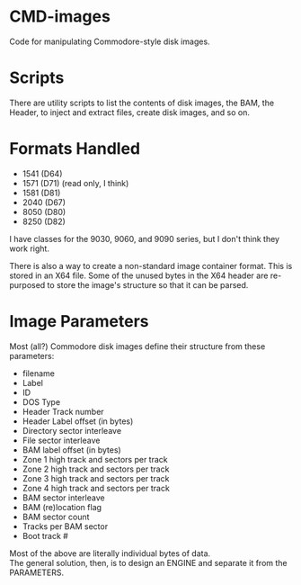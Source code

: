 # CMD-images
Code for manipulating Commodore-style disk images.

# Scripts
There are utility scripts to list the contents of disk images, the BAM, 
the Header, to inject and extract files, create disk images, and so on.

# Formats Handled
- 1541 (D64)
- 1571 (D71) (read only, I think)
- 1581 (D81)
- 2040 (D67)
- 8050 (D80)
- 8250 (D82)

I have classes for the 9030, 9060, and 9090 series, but I don't think they work right.

There is also a way to create a non-standard image container format.
This is stored in an X64 file.  Some of the unused bytes in the X64 header
are re-purposed to store the image's structure so that it can be parsed.

# Image Parameters
Most (all?) Commodore disk images define their structure from these parameters:

* filename
* Label
* ID
* DOS Type
* Header Track number
* Header Label offset (in bytes)
* Directory sector interleave
* File sector interleave
* BAM label offset (in bytes)
* Zone 1 high track and sectors per track
* Zone 2 high track and sectors per track
* Zone 3 high track and sectors per track
* Zone 4 high track and sectors per track
* BAM sector interleave
* BAM (re)location flag
* BAM sector count
* Tracks per BAM sector
* Boot track #

Most of the above are literally individual bytes of data.  
The general solution, then, is to design an ENGINE and separate it from
the PARAMETERS.


